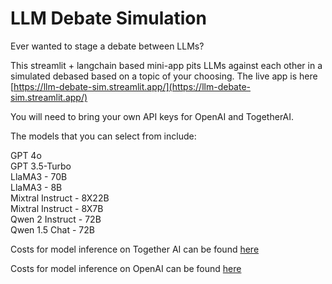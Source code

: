 # LLM Debate Simulation
Ever wanted to stage a debate between LLMs?

This streamlit + langchain based mini-app pits LLMs against each other in a simulated debased based on a topic of your choosing. The live app is here [https://llm-debate-sim.streamlit.app/](https://llm-debate-sim.streamlit.app/)

You will need to bring your own API keys for OpenAI and TogetherAI.

The models that you can select from include:

GPT 4o<br/>
GPT 3.5-Turbo<br/>
LlaMA3 - 70B<br/>
LlaMA3 - 8B<br/>
Mixtral Instruct - 8X22B<br/>
Mixtral Instruct - 8X7B<br/>
Qwen 2 Instruct - 72B<br/>
Qwen 1.5 Chat - 72B<br/>

Costs for model inference on Together AI can be found [here](https://api.together.ai/models)

Costs for model inference on OpenAI can be found [here](https://openai.com/api/pricing/)

